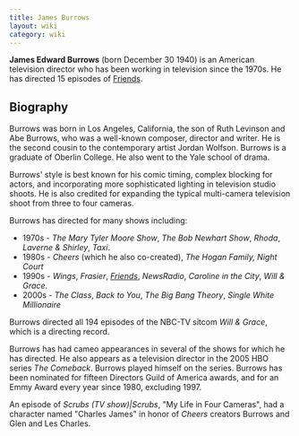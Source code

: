 ```yaml
---
title: James Burrows
layout: wiki
category: wiki
---
```

<p><b>James Edward Burrows</b> (born December 30 1940) is an American television director who has been working in television since the 1970s. He has directed 15 episodes of <a href="/wiki/Friends" title="Friends">Friends</a>.
</p>
<h2><span class="mw-headline" id="Biography">Biography</span></h2>
<p>Burrows was born in Los Angeles, California, the son of Ruth Levinson and Abe Burrows, who was a well-known composer, director and writer. He is the second cousin to the contemporary artist Jordan Wolfson. Burrows is a graduate of Oberlin College. He also went to the Yale school of drama.
</p><p>Burrows' style is best known for his comic timing, complex blocking for actors, and incorporating more sophisticated lighting in television studio shoots. He is also credited for expanding the typical multi-camera television shoot from three to four cameras.
</p><p>Burrows has directed for many shows including:
</p>
<ul><li>1970s - <i>The Mary Tyler Moore Show</i>, <i>The Bob Newhart Show</i>, <i>Rhoda</i>, <i>Laverne &amp; Shirley</i>, <i>Taxi</i>.
</li><li>1980s - <i>Cheers</i> (which he also co-created), <i>The Hogan Family, Night Court</i>
</li><li>1990s - <i>Wings</i>, <i>Frasier</i>, <i><a href="/wiki/Friends" title="Friends">Friends</a></i>, <i>NewsRadio</i>, <i>Caroline in the City</i>, <i>Will &amp; Grace</i>.
</li><li>2000s - <i>The Class</i>, <i>Back to You</i>, <i>The Big Bang Theory</i>, <i>Single White Millionaire</i>
</li></ul>
<p>Burrows directed all 194 episodes of the NBC-TV sitcom <i>Will &amp; Grace</i>, which is a directing record.
</p><p>Burrows has had cameo appearances in several of the shows for which he has directed. He also appears as a television director in the 2005 HBO series <i>The Comeback</i>. Burrows played himself on the series. Burrows has been nominated for fifteen Directors Guild of America awards, and for an Emmy Award every year since 1980, excluding 1997.
</p><p>An episode of <i>Scrubs (TV show)|Scrubs</i>, "My Life in Four Cameras", had a character named "Charles James" in honor of <i>Cheers</i> creators Burrows and Glen and Les Charles.
</p>
